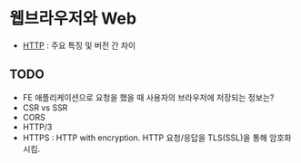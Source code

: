 # 웹브라우저와 Web

- [HTTP](http/HTTP.md) : 주요 특징 및 버전 간 차이

## TODO

- FE 애플리케이션으로 요청을 했을 때 사용자의 브라우저에 저장되는 정보는?
- CSR vs SSR
- CORS
- HTTP/3
- HTTPS : HTTP with encryption. HTTP 요청/응답을 TLS(SSL)을 통해 암호화시킴.
